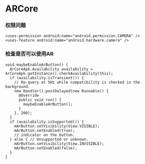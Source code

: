 # ARCore

### 权限问题
    <uses-permission android:name="android.permission.CAMERA" />
    <uses-feature android:name="android.hardware.camera" />
       

### 检查是否可以使用AR
```
void maybeEnableArButton() {
  ArCoreApk.Availability availability = ArCoreApk.getInstance().checkAvailability(this);
  if (availability.isTransient()) {
    // Re-query at 5Hz while compatibility is checked in the background.
    new Handler().postDelayed(new Runnable() {
      @Override
      public void run() {
        maybeEnableArButton();
      }
    }, 200);
  }
  if (availability.isSupported()) {
    mArButton.setVisibility(View.VISIBLE);
    mArButton.setEnabled(true);
    // indicator on the button.
  } else { // Unsupported or unknown.
    mArButton.setVisibility(View.INVISIBLE);
    mArButton.setEnabled(false);
  }
}
```
       
       